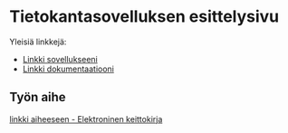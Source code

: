 # Tietokantasovelluksen esittelysivu

Yleisiä linkkejä:

* [Linkki sovellukseeni](http://rimi.users.cs.helsinki.fi/tsoha/)
* [Linkki dokumentaatiooni](https://github.com/Rochet2/Tsoha-Bootstrap/blob/master/doc/dokumentaatio.pdf)

## Työn aihe

[linkki aiheeseen - Elektroninen keittokirja](http://advancedkittenry.github.io/suunnittelu_ja_tyoymparisto/aiheet/Elektroninen_keittokirja.html) 

